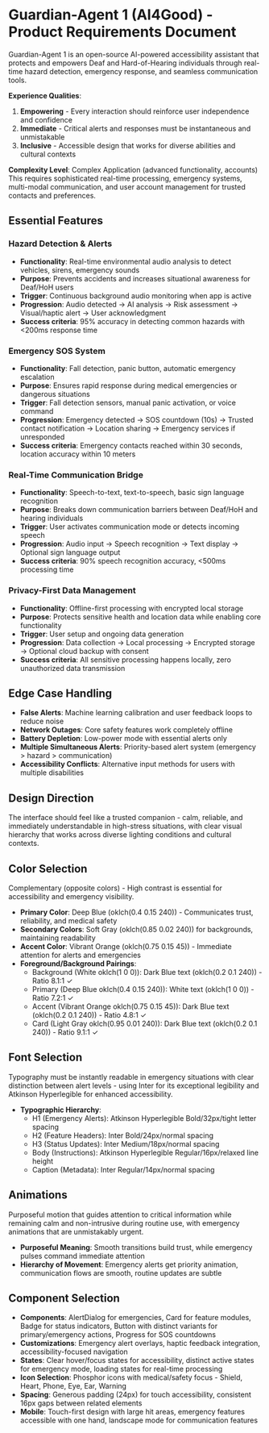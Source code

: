 # Guardian-Agent 1 (AI4Good) - Product Requirements Document

Guardian-Agent 1 is an open-source AI-powered accessibility assistant that protects and empowers Deaf and Hard-of-Hearing individuals through real-time hazard detection, emergency response, and seamless communication tools.

**Experience Qualities**: 
1. **Empowering** - Every interaction should reinforce user independence and confidence
2. **Immediate** - Critical alerts and responses must be instantaneous and unmistakable  
3. **Inclusive** - Accessible design that works for diverse abilities and cultural contexts

**Complexity Level**: Complex Application (advanced functionality, accounts)
This requires sophisticated real-time processing, emergency systems, multi-modal communication, and user account management for trusted contacts and preferences.

## Essential Features

### Hazard Detection & Alerts
- **Functionality**: Real-time environmental audio analysis to detect vehicles, sirens, emergency sounds
- **Purpose**: Prevents accidents and increases situational awareness for Deaf/HoH users
- **Trigger**: Continuous background audio monitoring when app is active
- **Progression**: Audio detected → AI analysis → Risk assessment → Visual/haptic alert → User acknowledgment
- **Success criteria**: 95% accuracy in detecting common hazards with <200ms response time

### Emergency SOS System  
- **Functionality**: Fall detection, panic button, automatic emergency escalation
- **Purpose**: Ensures rapid response during medical emergencies or dangerous situations
- **Trigger**: Fall detection sensors, manual panic activation, or voice command
- **Progression**: Emergency detected → SOS countdown (10s) → Trusted contact notification → Location sharing → Emergency services if unresponded
- **Success criteria**: Emergency contacts reached within 30 seconds, location accuracy within 10 meters

### Real-Time Communication Bridge
- **Functionality**: Speech-to-text, text-to-speech, basic sign language recognition
- **Purpose**: Breaks down communication barriers between Deaf/HoH and hearing individuals
- **Trigger**: User activates communication mode or detects incoming speech
- **Progression**: Audio input → Speech recognition → Text display → Optional sign language output
- **Success criteria**: 90% speech recognition accuracy, <500ms processing time

### Privacy-First Data Management
- **Functionality**: Offline-first processing with encrypted local storage
- **Purpose**: Protects sensitive health and location data while enabling core functionality
- **Trigger**: User setup and ongoing data generation
- **Progression**: Data collection → Local processing → Encrypted storage → Optional cloud backup with consent
- **Success criteria**: All sensitive processing happens locally, zero unauthorized data transmission

## Edge Case Handling
- **False Alerts**: Machine learning calibration and user feedback loops to reduce noise
- **Network Outages**: Core safety features work completely offline
- **Battery Depletion**: Low-power mode with essential alerts only
- **Multiple Simultaneous Alerts**: Priority-based alert system (emergency > hazard > communication)
- **Accessibility Conflicts**: Alternative input methods for users with multiple disabilities

## Design Direction
The interface should feel like a trusted companion - calm, reliable, and immediately understandable in high-stress situations, with clear visual hierarchy that works across diverse lighting conditions and cultural contexts.

## Color Selection
Complementary (opposite colors) - High contrast is essential for accessibility and emergency visibility.

- **Primary Color**: Deep Blue (oklch(0.4 0.15 240)) - Communicates trust, reliability, and medical safety
- **Secondary Colors**: Soft Gray (oklch(0.85 0.02 240)) for backgrounds, maintaining readability
- **Accent Color**: Vibrant Orange (oklch(0.75 0.15 45)) - Immediate attention for alerts and emergencies  
- **Foreground/Background Pairings**: 
  - Background (White oklch(1 0 0)): Dark Blue text (oklch(0.2 0.1 240)) - Ratio 8.1:1 ✓
  - Primary (Deep Blue oklch(0.4 0.15 240)): White text (oklch(1 0 0)) - Ratio 7.2:1 ✓
  - Accent (Vibrant Orange oklch(0.75 0.15 45)): Dark Blue text (oklch(0.2 0.1 240)) - Ratio 4.8:1 ✓
  - Card (Light Gray oklch(0.95 0.01 240)): Dark Blue text (oklch(0.2 0.1 240)) - Ratio 9.1:1 ✓

## Font Selection
Typography must be instantly readable in emergency situations with clear distinction between alert levels - using Inter for its exceptional legibility and Atkinson Hyperlegible for enhanced accessibility.

- **Typographic Hierarchy**: 
  - H1 (Emergency Alerts): Atkinson Hyperlegible Bold/32px/tight letter spacing
  - H2 (Feature Headers): Inter Bold/24px/normal spacing  
  - H3 (Status Updates): Inter Medium/18px/normal spacing
  - Body (Instructions): Atkinson Hyperlegible Regular/16px/relaxed line height
  - Caption (Metadata): Inter Regular/14px/normal spacing

## Animations
Purposeful motion that guides attention to critical information while remaining calm and non-intrusive during routine use, with emergency animations that are unmistakably urgent.

- **Purposeful Meaning**: Smooth transitions build trust, while emergency pulses command immediate attention
- **Hierarchy of Movement**: Emergency alerts get priority animation, communication flows are smooth, routine updates are subtle

## Component Selection
- **Components**: AlertDialog for emergencies, Card for feature modules, Badge for status indicators, Button with distinct variants for primary/emergency actions, Progress for SOS countdowns
- **Customizations**: Emergency alert overlays, haptic feedback integration, accessibility-focused navigation
- **States**: Clear hover/focus states for accessibility, distinct active states for emergency mode, loading states for real-time processing
- **Icon Selection**: Phosphor icons with medical/safety focus - Shield, Heart, Phone, Eye, Ear, Warning
- **Spacing**: Generous padding (24px) for touch accessibility, consistent 16px gaps between related elements
- **Mobile**: Touch-first design with large hit areas, emergency features accessible with one hand, landscape mode for communication features